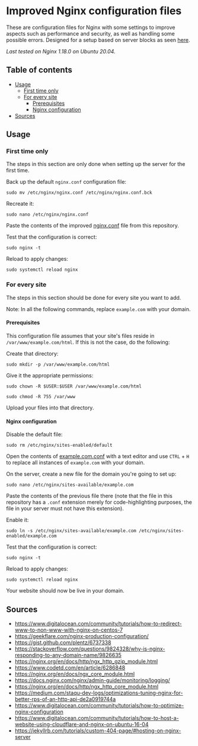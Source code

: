 # Improved Nginx configuration files <!-- omit in toc --> 

These are configuration files for Nginx with some settings to improve aspects such as performance and security, as well as handling some possible errors. Designed for a setup based on server blocks as seen [here](https://www.digitalocean.com/community/tutorials/how-to-set-up-nginx-server-blocks-virtual-hosts-on-ubuntu-16-04).

*Last tested on Nginx 1.18.0 on Ubuntu 20.04.*

## Table of contents <!-- omit in toc --> 

- [Usage](#usage)
  - [First time only](#first-time-only)
  - [For every site](#for-every-site)
    - [Prerequisites](#prerequisites)
    - [Nginx configuration](#nginx-configuration)
- [Sources](#sources)

## Usage

### First time only

The steps in this section are only done when setting up the server for the first time.

Back up the default `nginx.conf` configuration file:

`sudo mv /etc/nginx/nginx.conf /etc/nginx/nginx.conf.bck`

Recreate it:

`sudo nano /etc/nginx/nginx.conf`

Paste the contents of the improved [nginx.conf](https://raw.githubusercontent.com/ManuelFte/Improved-Nginx-configuration-files/master/nginx.conf) file from this repository.

Test that the configuration is correct:

`sudo nginx -t`

Reload to apply changes:

`sudo systemctl reload nginx`

### For every site

The steps in this section should be done for every site you want to add.

Note: In all the following commands, replace `example.com` with your domain.

#### Prerequisites

This configuration file assumes that your site's files reside in `/var/www/example.com/html`. If this is not the case, do the following:

Create that directory:

`sudo mkdir -p /var/www/example.com/html`

Give it the appropriate permissions:

`sudo chown -R $USER:$USER /var/www/example.com/html`

`sudo chmod -R 755 /var/www`

Upload your files into that directory.

#### Nginx configuration

Disable the default file:

`sudo rm /etc/nginx/sites-enabled/default`

Open the contents of [example.com.conf](https://raw.githubusercontent.com/ManuelFte/Improved-Nginx-configuration-files/master/example.com.conf) with a text editor and use `CTRL` + `H` to replace all instances of `example.com` with your domain.

On the server, create a new file for the domain you're going to set up:

`sudo nano /etc/nginx/sites-available/example.com`

Paste the contents of the previous file there (note that the file in this repository has a `.conf` extension merely for code-highlighting purposes, the file in your server must not have this extension).

Enable it:

`sudo ln -s /etc/nginx/sites-available/example.com /etc/nginx/sites-enabled/example.com`

Test that the configuration is correct:

`sudo nginx -t`

Reload to apply changes:

`sudo systemctl reload nginx`

Your website should now be live in your domain.

## Sources

* https://www.digitalocean.com/community/tutorials/how-to-redirect-www-to-non-www-with-nginx-on-centos-7
* https://geekflare.com/nginx-production-configuration/
* https://gist.github.com/plentz/6737338
* https://stackoverflow.com/questions/9824328/why-is-nginx-responding-to-any-domain-name/9826635
* https://nginx.org/en/docs/http/ngx_http_gzip_module.html
* https://www.codetd.com/en/article/6286848
* https://nginx.org/en/docs/ngx_core_module.html
* https://docs.nginx.com/nginx/admin-guide/monitoring/logging/
* https://nginx.org/en/docs/http/ngx_http_core_module.html
* https://medium.com/staqu-dev-logs/optimizations-tuning-nginx-for-better-rps-of-an-http-api-de2a0919744a
* https://www.digitalocean.com/community/tutorials/how-to-optimize-nginx-configuration
* https://www.digitalocean.com/community/tutorials/how-to-host-a-website-using-cloudflare-and-nginx-on-ubuntu-16-04
* https://jekyllrb.com/tutorials/custom-404-page/#hosting-on-nginx-server